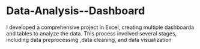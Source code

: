 # Data-Analysis--Dashboard
I developed a comprehensive project in Excel, creating multiple dashboarda and tables to  analyze the data. This process involved several stages, including data preprocessing ,data cleaning, and data visualization
